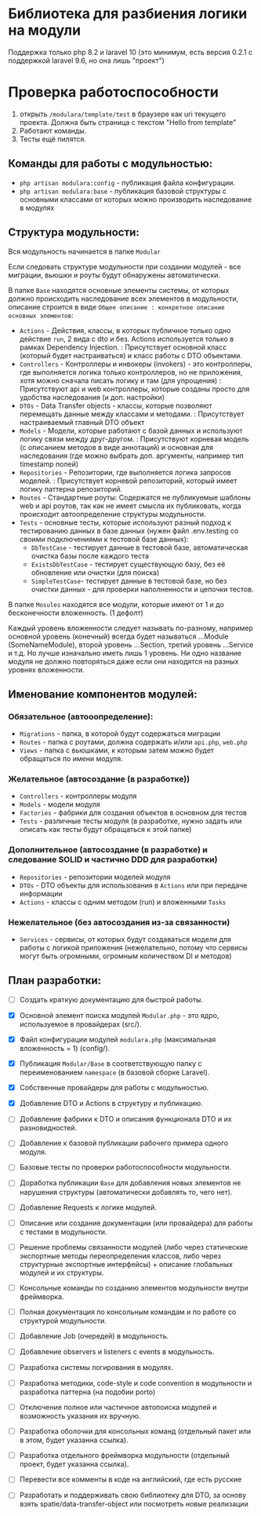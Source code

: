 # Библиотека для разбиения логики на модули

Поддержка только php 8.2 и laravel 10 (это минимум, есть версия 0.2.1 с поддержкой laravel 9.6, но она лишь "проект")

# Проверка работоспособности

1. открыть `/modulara/template/test` в браузере как uri текущего проекта. Должна быть страница с текстом "Hello from template"
2. Работают команды.
3. Тесты ещё пилятся.

## Команды для работы с модульностью:

- `php artisan modulara:config` - публикация файла конфигурации.
- `php artisan modulara:base` - публикация базовой структуры с основными классами от которых можно производить наследование в модулях

## Структура модульности:

Вся модульность начинается в папке `Modular`

Если следовать структуре модульности при создании модулей - все миграции, вьюшки и роуты будут обнаружены автоматически.

В папке `Base` находятся основные элементы системы, от которых должно происходить наследование всех элементов в модульности, 
описание строится в виде `Общее описание : конкретное описание основных элементов`:
- `Actions` - Действия, классы, в которых публичное только одно действие `run`, 2 вида с dto и без. Actions используется только в рамках Dependency Injection. : Присутствует основной класс (который будет настраиваться) и класс работы с DTO объектами.
- `Controllers` - Контроллеры и инвокеры (invokers) - это контроллеры, где выполняется логика только контроллеров, но не приложения, хотя можно сначала писать логику и там (для упрощения) : Присутствуют api и web контроллеры, которые созданы просто для удобства наследования (и доп. настройки)
- `DTOs` - Data Transfer objects - классы, которые позволяют перемещать данные между классами и методами. : Присутствует настраиваемый главный DTO объект
- `Models` - Модели, которые работают с базой данных и используют логику связи между друг-другом. : Присутствуют корневая модель (с описанием методов в виде аннотаций) и основная для наследования (где можно выбрать доп. аргументы, например тип timestamp полей)
- `Repositories` - Репозитории, где выполняется логика запросов моделей. : Присутствует корневой репозиторий, который имеет логику паттерна репозиторий.
- `Routes` - Стандартные роуты: Содержатся не публикуемые шаблоны web и api роутов, так как не имеет смысла их публиковать, когда происходит автоопределение структуры модульности.
- `Tests` - основные тесты, которые используют разный подход к тестированию данных в базе данных (нужен файл .env.testing со своими подключениями к тестовой базе данных): 
    - `DbTestCase` - тестирует данные в тестовой базе, автоматическая очистка базы после каждого теста 
    - `ExistsDbTestCase` - тестирует существующую базу, без её обновление или очистки (для поиска)
    - `SimpleTestCase`- тестирует данные в тестовой базе, но без очистки данных - для проверки наполненности и цепочки тестов.
  
В папке `Mosules` находятся все модули, которые имеют от 1 и до бесконечности вложенность. (1 дефолт)

Каждый уровень вложенности следует называть по-разному, например основной уровень (конечный) всегда будет называться ...Module (SomeNameModule), второй уровень ...Section, третий уровень ...Service и т.д. Но лучше изначально иметь лишь 1 уровень. Ни одно название модуля не должно повторяться даже если они находятся на разных уровнях вложенности.

## Именование компонентов модулей:

### Обязательное (автооопределение):

- `Migrations` - папка, в которой будут содержаться миграции
- `Routes` - папка с роутами, должна содержать и/или `api.php`, `web.php`
- `Views` - папка с вьюшками, к которым затем можно будет обращаться по имени модуля.

### Желательное (автосоздание (в разработке))

- `Controllers` - контроллеры модуля
- `Models` - модели модуля
- `Factories` - фабрики для создания объектов в основном для тестов  
- `Tests` - различные тесты модуля (в разработке, нужно задать или описать как тесты будут обращаться к этой папке) 

### Дополнительное (автосоздание (в разработке) и следование SOLID и частично DDD для разработки)  

- `Repositories` - репозитории моделей модуля
- `DTOs` - DTO объекты для использования в `Actions` или при передаче информации  
- `Actions` - классы с одним методом (run) и вложенными `Tasks`

### Нежелательное (без автосоздания из-за связанности)

- `Services` - сервисы, от которых будут создаваться модели для работы с логикой приложения (нежелательно, потому что сервисы могут быть огромными, огромным количеством DI и методов)

## План разработки:

- [ ] Создать краткую документацию для быстрой работы.
- [x] Основной элемент поиска модулей `Modular.php` - это ядро, используемое в провайдерах (src/).
- [x] Файл конфигурации модулей `modulara.php` (максимальная вложенность = 1) (config/).
- [x] Публикация `Modular/Base` в соответствующую папку с переименованием `namespace` (в базовой сборке Laravel).
- [x] Собственные провайдеры для работы с модульностью.
- [x] Добавление DTO и Actions в структуру и публикацию.
- [ ] Добавление фабрики к DTO и описания функционала DTO и их разновидностей.
- [ ] Добавление к базовой публикации рабочего примера одного модуля.
- [ ] Базовые тесты по проверки работоспособности модульности.
- [ ] Доработка публикации `Base` для добавления новых элементов не нарушения структуры (автоматически добавлять то, чего нет).
- [ ] Добавление Requests к логике модулей.
- [ ] Описание или создание документации (или провайдера) для работы с тестами в модульности.
- [ ] Решение проблемы связанности модулей (либо через статические экспортные методы переопределения классов, либо через структурные экспортные интерфейсы) + описание глобальных модулей и их структуры.
- [ ] Консольные команды по созданию элементов модульности внутри фреймворка.
- [ ] Полная документация по консольным командам и по работе со структурой модульности.
- [ ] Добавление Job (очередей) в модульность.
- [ ] Добавление observers и listeners с events в модульность.
- [ ] Разработка системы логирования в модулях.
- [ ] Разработка методики, code-style и code convention в модульности и разработка паттерна (на подобии porto) 
- [ ] Отключение полное или частичное автопоиска модулей и возможность указания их вручную. 
- [ ] Разработка оболочки для консольных команд (отдельный пакет или в этом, будет указанна ссылка).
- [ ] Разработка отдельного фреймворка модульности (отдельный проект, будет указанна ссылка).
- [ ] Перевести все комменты в коде на английский, где есть русские
- [ ] Разработать и поддерживать свою библиотеку для DTO, за основу взять spatie/data-transfer-object или посмотреть новые реализации

 



